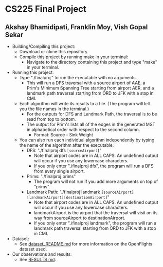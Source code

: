 # CS225 Final Project
## Akshay Bhamidipati, Franklin Moy, Vish Gopal Sekar
- Building/Compiling this project:
  - Download or clone this repository.
  - Compile this project by running make in your terminal:
    - Navigate to the directory containing this project and type "make" in your terminal.
- Running this project:
  - Type "./finalproj" to run the executable with no arguments.
    - This will run a DFS traversal with a source airport of AAE, a Prim's Minimum Spanning Tree starting from airport AER, and a landmark path traversal starting from ORD to JFK with a stop in CMI.
  - Each algorithm will write its results to a file. (The program will tell you the file names in the terminal.)
    - For the outputs for DFS and Landmark Path, the traversal is to be read from top to bottom.
    - The output for Prim's lists all of the edges in the generated MST in alphabetical order with respect to the second column.
      - Format: Source - Sink   Weight
  - You can also run each individual algorithm independently by typing the name of the algorithm after the executable:
    - DFS: "./finalproj dfs `[sourceAirport]`"
      - Note that airport codes are in ALL CAPS. An undefined output will occur if you use any lowercase characters.
      - If you only enter "./finalproj dfs", the program will run a DFS from every single airport.
    - Prims: "./finalproj prims"
      - The program will not run if you add more arguments on top of "prims". 
    - Landmark Path: "./finalproj landmark `[sourceAirport][landmarkAirport][destinationAirport]`"
      - Note that airport codes are in ALL CAPS. An undefined output will occur if you use any lowercase characters. 
      - landmarkAirport is the airport that the traversal will visit on its way from sourceAirport to destinationAirport.
      - If you only enter "./finalproj landmark", the program will run a landmark path traversal starting from ORD to JFK with a stop in CMI.
- Dataset:
  - See [dataset_README.md](dataset/dataset_README.md) for more information on the OpenFlights dataset used.  
- Our observations and results:
  - See [RESULTS.md](RESULTS.md).